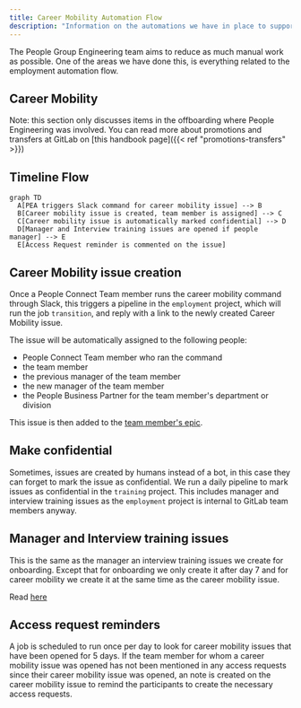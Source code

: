 ```yaml
---
title: Career Mobility Automation Flow
description: "Information on the automations we have in place to support the People Connect Team with career mobility related tasks."
---
```


The People Group Engineering team aims to reduce as much manual work as possible. One of the areas we have done this, is everything related to the employment automation flow.

## Career Mobility

Note: this section only discusses items in the offboarding where People Engineering was involved. You can read more about promotions and transfers at GitLab on [this handbook page]({{< ref "promotions-transfers" >}})

## Timeline Flow

```mermaid
graph TD
  A[PEA triggers Slack command for career mobility issue] --> B
  B[Career mobility issue is created, team member is assigned] --> C
  C[Career mobility issue is automatically marked confidential] --> D
  D[Manager and Interview training issues are opened if people manager] --> E
  E[Access Request reminder is commented on the issue]
```

## Career Mobility issue creation

Once a People Connect Team member runs the career mobility command through Slack, this triggers a pipeline in the `employment` project, which will run the job `transition`, and reply with a link to the newly created Career Mobility issue.

The issue will be automatically assigned to the following people:

- People Connect Team member who ran the command
- the team member
- the previous manager of the team member
- the new manager of the team member
- the People Business Partner for the team member's department or division

This issue is then added to the [team member's epic](/handbook/people-group/engineering/employment-issues#epics).

## Make confidential

Sometimes, issues are created by humans instead of a bot, in this case they can forget to mark the issue as confidential. We run a daily pipeline to mark issues as confidential in the `training` project. This includes manager and interview training issues as the `employment` project is internal to GitLab team members anyway.

## Manager and Interview training issues

This is the same as the manager an interview training issues we create for onboarding. Except that for onboarding we only create it after day 7 and for career mobility we create it at the same time as the career mobility issue.

Read [here](/handbook/people-group/engineering/onboarding#manager-and-interview-training-issues)

## Access request reminders

A job is scheduled to run once per day to look for career mobility issues that have been opened for 5 days. If the team member for whom a career mobility issue was opened has not been mentioned in any access requests since their career mobility issue was opened, an note is created on the career mobility issue to remind the participants to create the necessary access requests.

